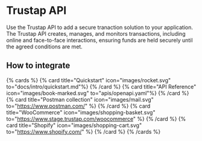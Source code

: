 
# Trustap API

Use the Trustap API to add a secure tranaction solution to your application.  The Trustap API creates, manages, and monitors transactions, including online and face-to-face interactions, ensuring funds are held securely until the agreed conditions are met.

## How to integrate


{% cards %}
  {% card title="Quickstart" icon="images/rocket.svg" to="docs/intro/quickstart.md"%}
  {% /card %}
  {% card title="API Reference" icon="images/book-marked.svg" to="apis/openapi.yaml"%}
  {% /card %}
  {% card title="Postman collection" icon="images/mail.svg" to="https://www.postman.com/" %}
  {% /card %}
  {% card title="WooCommerce" icon="images/shopping-basket.svg" to="https://www.stage.trustap.com/woocommerce" %}
  {% /card %}
  {% card title="Shopify" icon="images/shopping-cart.svg" to="https://www.shopify.com/" %}
  {% /card %}
{% /cards %}